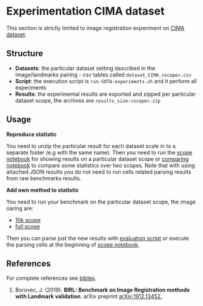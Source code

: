 # Experimentation CIMA dataset

This section is strictly limited to image registration experiment on [CIMA dataset](http://cmp.felk.cvut.cz/~borovji3/?page=dataset).

## Structure

- **Datasets**: the particular dataset setting described in the image/landmarks pairing - csv tables called `dataset_CIMA_<scope>.csv`
- **Script**: the execution script is `run-SOTA-experiments.sh` and it perform all experiments
- **Results**: the experimental results are exported and zipped per particular dataset scope, the archives are `results_size-<scope>.zip`


## Usage

**Reproduce statistic**

You need to unzip the particular result for each dataset scale in to a separate folder (e.g with the same name).
Then  you need to run the [scope notebook](../notebooks/CIMA_SOTA-results_scope.ipynb) for showing results on a particular dataset scope or [comparing notebook](../notebooks/CIMA_SOTA-results_comparing.ipynb) to compare some statistics over two scopes.
Note that with using attached JSON results you do not need to run cells related parsing results from raw benchmarks results.

**Add own method to statistic**

You need to run your benchmark on the particular dataset scope, the image oaring are:
- [10k scope](dataset_CIMA_10k.csv)
- [full scope](dataset_CIMA_full.csv)

Then you can parse just the new results with [evaluation script](../bm_ANHIR/evaluate_submission.py) or execute the parsing cells at the beginning of [scope notebook](../notebooks/CIMA_SOTA-results_scope.ipynb).


## References

For complete references see [bibtex](../docs/references.bib).
1. Borovec, J. (2019). **BIRL: Benchmark on Image Registration methods with Landmark validation**. arXiv preprint [arXiv:1912.13452.](https://arxiv.org/abs/1912.13452)

